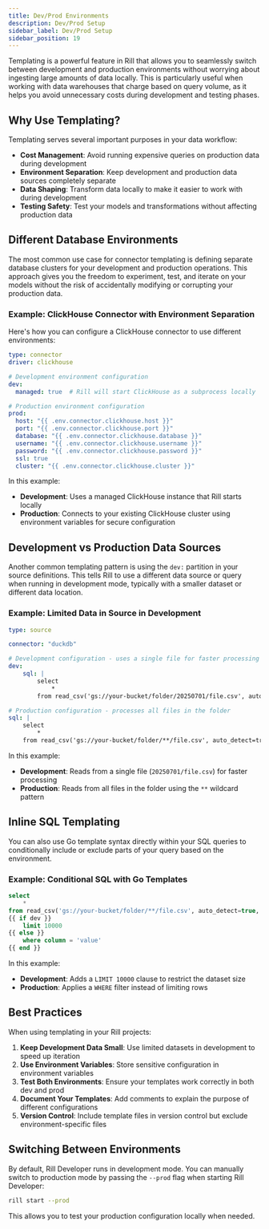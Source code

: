 ```yaml
---
title: Dev/Prod Environments
description: Dev/Prod Setup
sidebar_label: Dev/Prod Setup
sidebar_position: 19
---
```


Templating is a powerful feature in Rill that allows you to seamlessly switch between development and production environments without worrying about ingesting large amounts of data locally. This is particularly useful when working with data warehouses that charge based on query volume, as it helps you avoid unnecessary costs during development and testing phases.

## Why Use Templating?

Templating serves several important purposes in your data workflow:

- **Cost Management**: Avoid running expensive queries on production data during development
- **Environment Separation**: Keep development and production data sources completely separate
- **Data Shaping**: Transform data locally to make it easier to work with during development
- **Testing Safety**: Test your models and transformations without affecting production data

## Different Database Environments

The most common use case for connector templating is defining separate database clusters for your development and production operations. This approach gives you the freedom to experiment, test, and iterate on your models without the risk of accidentally modifying or corrupting your production data.

### Example: ClickHouse Connector with Environment Separation

Here's how you can configure a ClickHouse connector to use different environments:

```yaml
type: connector
driver: clickhouse

# Development environment configuration
dev:
  managed: true  # Rill will start ClickHouse as a subprocess locally

# Production environment configuration
prod:
  host: "{{ .env.connector.clickhouse.host }}"
  port: "{{ .env.connector.clickhouse.port }}"
  database: "{{ .env.connector.clickhouse.database }}"
  username: "{{ .env.connector.clickhouse.username }}"
  password: "{{ .env.connector.clickhouse.password }}"
  ssl: true
  cluster: "{{ .env.connector.clickhouse.cluster }}"
```

In this example:
- **Development**: Uses a managed ClickHouse instance that Rill starts locally
- **Production**: Connects to your existing ClickHouse cluster using environment variables for secure configuration

## Development vs Production Data Sources

Another common templating pattern is using the `dev:` partition in your source definitions. This tells Rill to use a different data source or query when running in development mode, typically with a smaller dataset or different data location.

### Example: Limited Data in Source in Development

```yaml
type: source

connector: "duckdb"

# Development configuration - uses a single file for faster processing
dev:
    sql: |
        select   
            *
        from read_csv('gs://your-bucket/folder/20250701/file.csv', auto_detect=true, ignore_errors=1, header=true)

# Production configuration - processes all files in the folder
sql: |
    select   
        *
    from read_csv('gs://your-bucket/folder/**/file.csv', auto_detect=true, ignore_errors=1, header=true)
```

In this example:
- **Development**: Reads from a single file (`20250701/file.csv`) for faster processing
- **Production**: Reads from all files in the folder using the `**` wildcard pattern

## Inline SQL Templating

You can also use Go template syntax directly within your SQL queries to conditionally include or exclude parts of your query based on the environment.

### Example: Conditional SQL with Go Templates

```sql
select   
    *
from read_csv('gs://your-bucket/folder/**/file.csv', auto_detect=true, ignore_errors=1, header=true)
{{ if dev }} 
    limit 10000 
{{ else }} 
    where column = 'value' 
{{ end }}
```

In this example:
- **Development**: Adds a `LIMIT 10000` clause to restrict the dataset size
- **Production**: Applies a `WHERE` filter instead of limiting rows

## Best Practices

When using templating in your Rill projects:

1. **Keep Development Data Small**: Use limited datasets in development to speed up iteration
2. **Use Environment Variables**: Store sensitive configuration in environment variables
3. **Test Both Environments**: Ensure your templates work correctly in both dev and prod
4. **Document Your Templates**: Add comments to explain the purpose of different configurations
5. **Version Control**: Include template files in version control but exclude environment-specific files

## Switching Between Environments

By default, Rill Developer runs in development mode. You can manually switch to production mode by passing the `--prod` flag when starting Rill Developer:

```bash
rill start --prod
```

This allows you to test your production configuration locally when needed.